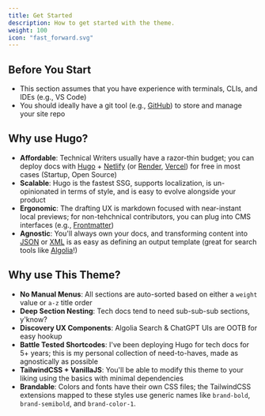 ```yaml
---
title: Get Started
description: How to get started with the theme.
weight: 100
icon: "fast_forward.svg"
---
```


## Before You Start

- This section assumes that you have experience with terminals, CLIs, and IDEs (e.g., VS Code)
- You should ideally have a git tool (e.g., [GitHub](https://github.com)) to store and manage your site repo

## Why use Hugo?

- **Affordable**: Technical Writers usually have a razor-thin budget; you can deploy docs with [Hugo](https://gohugo.io/) + [Netlify](https://www.netlify.com) (or [Render](https://render.com/), [Vercel](https://vercel.com/)) for free in most cases (Startup, Open Source)
- **Scalable**: Hugo is the fastest SSG, supports localization, is un-opinionated in terms of style, and is easy to evolve alongside your product
- **Ergonomic**: The drafting UX is markdown focused with near-instant local previews; for non-tehchnical contributors, you can plug into CMS interfaces (e.g., [Frontmatter](https://frontmatter.codes/))
- **Agnostic**: You'll always own your docs, and transforming content into [JSON](/index.json) or [XML](/index.xml) is as easy as defining an output template (great for search tools like [Algolia](http://algolia.com)!)

## Why use This Theme?

- **No Manual Menus**: All sections are auto-sorted based on either a `weight` value or `a-z` title order
- **Deep Section Nesting**: Tech docs tend to need sub-sub-sub sections, y'know?
- **Discovery UX Components**: Algolia Search & ChatGPT UIs are OOTB for easy hookup
- **Battle Tested Shortcodes**: I've been deploying Hugo for tech docs for 5+ years; this is my personal collection of need-to-haves, made as agnostically as possible
- **TailwindCSS + VanillaJS**: You'll be able to modify this theme to your liking using the basics with minimal dependencies
- **Brandable**: Colors and fonts have their own CSS files; the TailwindCSS extensions mapped to these styles use generic names like `brand-bold`, `brand-semibold`, and `brand-color-1`.